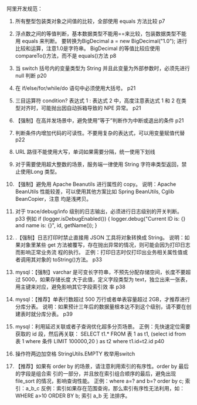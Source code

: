 阿里开发规范：
1. 所有整型包装类对象之间值的比较，全部使用 equals 方法比较  p7
2. 浮点数之间的等值判断，基本数据类型不能用==来比较，包装数据类型不能用 equals
   来判断。 要转换为BigDecimal a = new BigDecimal("1.0"); 进行比较和运算，注意1.0是字符串。 BigDecimal 的等值比较应使用 compareTo()方法，而不是 equals()方法  p8
3. 当 switch 括号内的变量类型为 String 并且此变量为外部参数时，必须先进行 null 判断  p20
4. 在 if/else/for/while/do 语句中必须使用大括号。 p21
5. 三目运算符 condition? 表达式 1 : 表达式 2 中，高度注意表达式 1 和 2 在类型对齐时，可能抛出因自动拆箱导致的 NPE 异常。  p21
6. 【强制】在高并发场景中，避免使用”等于”判断作为中断或退出的条件 p21
7. 判断条件内增加代码的可读性。不要用复杂的表达式，可以用变量赋值代替 p22
8. URL 路径不能使用大写，单词如果需要分隔，统一使用下划线
9. 对于需要使用超大整数的场景，服务端一律使用 String 字符串类型返回，禁止使用Long 类型。
10. 【强制】避免用 Apache Beanutils 进行属性的 copy。
    说明：Apache BeanUtils 性能较差，可以使用其他方案比如 Spring BeanUtils, Cglib BeanCopier，注意
    均是浅拷贝。
11. 对于 trace/debug/info 级别的日志输出，必须进行日志级别的开关判断。 p33
    例如 if (logger.isDebugEnabled()) {
    logger.debug("Current ID is: {} and name is: {}", id, getName());
    }
12. .【强制】日志打印时禁止直接用 JSON 工具将对象转换成 String。
    说明：如果对象里某些 get 方法被覆写，存在抛出异常的情况，则可能会因为打印日志而影响正常业务流
    程的执行。
    正例：打印日志时仅打印出业务相关属性值或者调用其对象的 toString()方法。  p33
13. mysql：【强制】varchar 是可变长字符串，不预先分配存储空间，长度不要超过 5000，如果存储长度
    大于此值，定义字段类型为 text，独立出来一张表，用主键来对应，避免影响其它字段索引效
    率 p38 
    
14. mysql：【推荐】单表行数超过 500 万行或者单表容量超过 2GB，才推荐进行分库分表。
    说明：如果预计三年后的数据量根本达不到这个级别，请不要在创建表时就分库分表。  p39
15. mysql：利用延迟关联或者子查询优化超多分页场景。
    正例：先快速定位需要获取的 id 段，然后再关联：
    SELECT t1.* FROM 表 1 as t1, (select id from 表 1 where 条件 LIMIT 100000,20 ) as t2 where t1.id=t2.id   p40
    
15. 操作符两边加空格
    StringUtils.EMPTY
    枚举用switch
    
16. 【推荐】如果有 order by 的场景，请注意利用索引的有序性。order by 最后的字段是组合索
    引的一部分，并且放在索引组合顺序的最后，避免出现 file_sort 的情况，影响查询性能。
    正例：where a=? and b=? order by c; 索引：a_b_c
    反例：索引如果存在范围查询，那么索引有序性无法利用，如：WHERE a>10 ORDER BY b; 索引 a_b 无
    法排序。